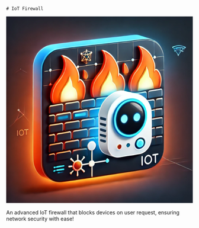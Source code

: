                                                                                            # IoT Firewall

![IoT Firewall Icon](./assets/iot_firewall_icon.png)

An advanced IoT firewall that blocks devices on user request, ensuring network security with ease!
